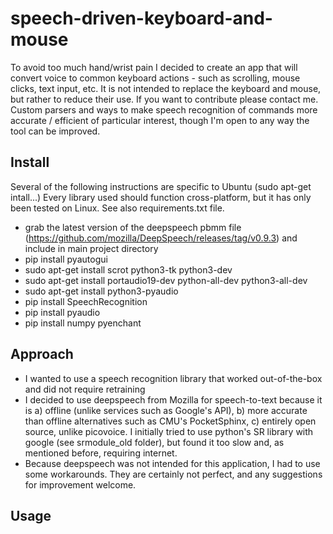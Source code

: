 # speech-driven-keyboard-and-mouse
To avoid too much hand/wrist pain I decided to create an app that will convert voice to common keyboard actions - such as scrolling, mouse clicks, text input, etc. It is not intended to replace the keyboard and mouse, but rather to reduce their use. If you want to contribute please contact me. Custom parsers and ways to make speech recognition of commands more accurate / efficient of particular interest, though I'm open to any way the tool can be improved.

## Install

Several of the following instructions are specific to Ubuntu (sudo apt-get intall...) Every library used should function cross-platform, but it has only been tested on Linux. See also requirements.txt file.

- grab the latest version of the deepspeech pbmm file (https://github.com/mozilla/DeepSpeech/releases/tag/v0.9.3) and include in main project directory
- pip install pyautogui
- sudo apt-get install scrot python3-tk python3-dev
- sudo apt-get install portaudio19-dev python-all-dev python3-all-dev
- sudo apt-get install python3-pyaudio
- pip install SpeechRecognition
- pip install pyaudio
- pip install numpy pyenchant

## Approach

- I wanted to use a speech recognition library that worked out-of-the-box and did not require retraining
- I decided to use deepspeech from Mozilla for speech-to-text because it is a) offline (unlike services such as Google's API), b) more accurate than offline alternatives such as CMU's PocketSphinx, c) entirely open source, unlike picovoice. I initially tried to use python's SR library with google (see srmodule_old folder), but found it too slow and, as mentioned before, requiring internet.
- Because deepspeech was not intended for this application, I had to use some workarounds. They are certainly not perfect, and any suggestions for improvement welcome. 

## Usage

